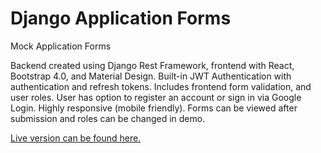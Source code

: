 # Django Application Forms
Mock Application Forms

Backend created using Django Rest Framework, frontend with React, Bootstrap 4.0, and Material Design. Built-in JWT Authentication with authentication and refresh tokens. Includes frontend form validation, and user roles. User has option to register an account or sign in via Google Login. Highly responsive (mobile friendly). Forms can be viewed after submission and roles can be changed in demo.

<a href = 'https://forms.olivera.tech'>Live version can be found here.<a/>
